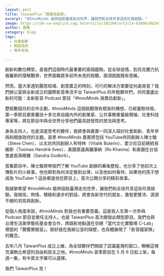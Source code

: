 ```yaml
---
layout: post
title: TaiwanPlus「唐鳳佮創新」
excerpt: "#InnoMinds 能夠協助臺灣走向世界，讓我們和全球共享這些珍貴經驗。"
image: https://cdn-cw-english.cwg.tw/article/202204/article-6269bc0b2e98b.jpg
author: 唐鳳
category: blog
tags:
  - 社會創新
  - 開放政府
  - 青年參與

---
```


創新和數位轉型，是我們這個時代最重要的兩個趨勢。從全球疫情，到烏克蘭力抗俄羅斯的侵略戰爭，世界面臨眾多前所未見的挑戰，亟須跳脫既有思維。
 
然而，當大家遇到腸思枯竭、創意匱乏的時刻，可行的解決方案要從何處尋覓？我們辦公室與全新成立的國際影音串流平台 TaiwanPlus 的年輕夥伴們，共同激盪出新的可能：全新影音 Podcast 節目「#InnoMinds 唐鳳佮創新」。
 
歷經數個月的合作企劃，#InnoMinds 這個挑戰現有框架的構想，已經蓄勢待發。第一季節目嘉賓囊括十多位來自國內外的創業家、公共事務重量級領袖、社會科技專家等，將在節目中與全世界分享他們最具啟發性的想法與思考。
 
身為主持人，也是深度思考的夥伴，我將會與嘉賓一同深入探討社會創新、青年參與和開放政府的主題。首季 #InnoMinds 嘉賓將包括 YouTube共同創辦人陳士駿（Steve Chen）、以太坊共同創辦人布特林（Vitalik Buterin）、愛沙尼亞前總統易維斯（Toomas Hendrik Ilves）、美國眾議員羅康納（Ro Khanna）和美國在台協會處長孫曉雅（Sandra Oudkirk）。
 
首集節目中，陳士駿將帶我們了解 YouTube 創辦的幕後歷程，也分享了他初次上傳影片的小故事。他也聊到為何決定搬到台灣，以及他如何看待，如果他的孩子想成為 YouTuber？這些都是他在節目上，首次公開分享的精彩故事。
 
我誠摯希望 #InnoMinds 能夠協助臺灣走向世界，讓我們和全球共享這些珍貴經驗。我相信，熱情、積極和進步的對話，將會為新世代的朋友，激發更豐沛、源源不絕的洞見與創新。
 
從個人角度來說，#InnoMinds 對我也有重要意義。這是我人生第一次參與 Podcast 節目並擔任主持人，也是 TaiwanPlus 首次開發此類型節目。我們也與台灣生活美學藝術基金會合作，將錄影地點選在空總「當代文化實驗場 C-Lab」裡面的「聲響實驗室」，剛好就在我辦公室的隔壁，也具體展現了「影音國家隊」的概念。
 
去年八月 TaiwanPlus 成立上線，為全球夥伴們開啟了認識臺灣的窗口，瞭解這塊充滿無比希望的自由和民主之地。#InnoMinds 首季節目在 5 月 6 日起上架，每週一集，有中英文字幕可以選擇。

我們 TaiwanPlus 見！
